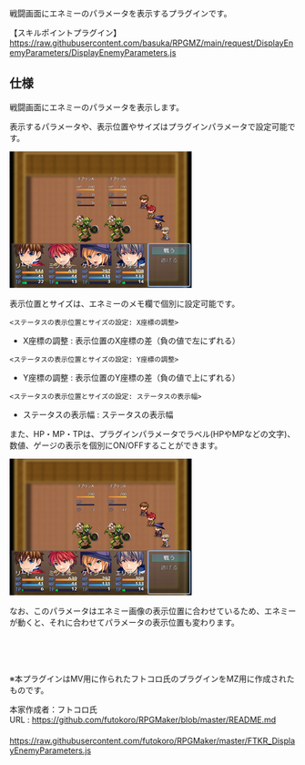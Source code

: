戦闘画面にエネミーのパラメータを表示するプラグインです。

【スキルポイントプラグイン】</br>
https://raw.githubusercontent.com/basuka/RPGMZ/main/request/DisplayEnemyParameters/DisplayEnemyParameters.js

## 仕様
戦闘画面にエネミーのパラメータを表示します。

表示するパラメータや、表示位置やサイズはプラグインパラメータで設定可能です。

![Image1](/request/DisplayEnemyParameters/image/image1.png)

表示位置とサイズは、エネミーのメモ欄で個別に設定可能です。

`<ステータスの表示位置とサイズの設定: X座標の調整>`
* X座標の調整 : 表示位置のX座標の差（負の値で左にずれる）

`<ステータスの表示位置とサイズの設定: Y座標の調整>`
* Y座標の調整 : 表示位置のY座標の差（負の値で上にずれる）

`<ステータスの表示位置とサイズの設定: ステータスの表示幅>`
* ステータスの表示幅 : ステータスの表示幅

また、HP・MP・TPは、プラグインパラメータでラベル(HPやMPなどの文字)、数値、ゲージの表示を個別にON/OFFすることができます。

![Image2](/request/DisplayEnemyParameters/image/image2.png)

なお、このパラメータはエネミー画像の表示位置に合わせているため、エネミーが動くと、それに合わせてパラメータの表示位置も変わります。

</br>
</br>
</br>

※本プラグインはMV用に作られたフトコロ氏のプラグインをMZ用に作成されたものです。

本家作成者：フトコロ氏</br>
URL : https://github.com/futokoro/RPGMaker/blob/master/README.md</br>
&nbsp;&nbsp;　　https://raw.githubusercontent.com/futokoro/RPGMaker/master/FTKR_DisplayEnemyParameters.js
